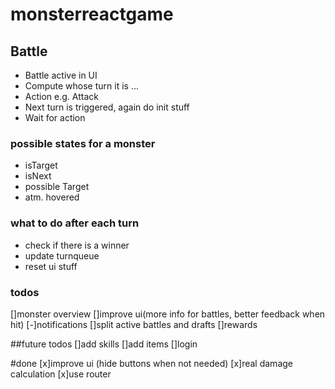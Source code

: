 # monsterreactgame

## Battle

- Battle active in UI
- Compute whose turn it is ...
- Action e.g. Attack
- Next turn is triggered, again do init stuff
- Wait for action

### possible states for a monster

- isTarget
- isNext
- possible Target
- atm. hovered

### what to do after each turn

- check if there is a winner
- update turnqueue
- reset ui stuff

### todos

[]monster overview
[]improve ui(more info for battles, better feedback when hit)
[-]notifications
[]split active battles and drafts
[]rewards

##future todos
[]add skills
[]add items
[]login

#done
[x]improve ui (hide buttons when not needed)
[x]real damage calculation
[x]use router
